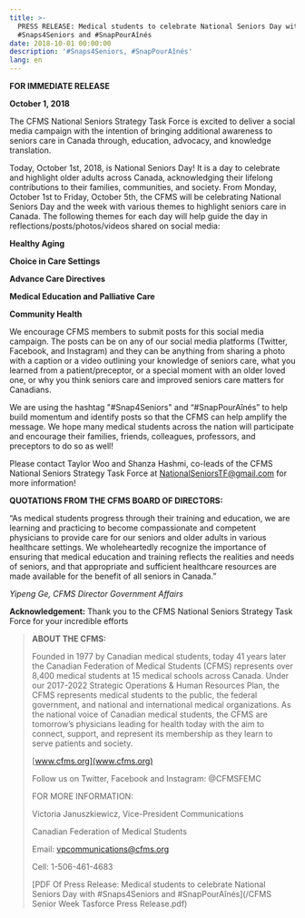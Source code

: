 ```yaml
---
title: >-
  PRESS RELEASE: Medical students to celebrate National Seniors Day with
  #Snaps4Seniors and #SnapPourAînés
date: 2018-10-01 00:00:00
description: '#Snaps4Seniors, #SnapPourAînés'
lang: en
---
```


**FOR IMMEDIATE RELEASE**

**October 1, 2018&nbsp;**

The CFMS National Seniors Strategy Task Force is excited to deliver a social media campaign with the intention of bringing additional awareness to seniors care in Canada through, education, advocacy, and knowledge translation.&nbsp;

Today, October 1st, 2018, is National Seniors Day! It is a day to celebrate and highlight older adults across Canada, acknowledging their lifelong contributions to their families, communities, and society. From Monday, October 1st to Friday, October 5th, the CFMS will be celebrating National Seniors Day and the week with various themes to highlight seniors care in Canada. The following themes for each day will help guide the day in reflections/posts/photos/videos shared on social media:

**Healthy Aging**

**Choice in Care Settings**

**Advance Care Directives**

**Medical Education and Palliative Care**

**Community Health**

We encourage CFMS members to submit posts for this social media campaign. The posts can be on any of our social media platforms (Twitter, Facebook, and Instagram) and they can be anything from sharing a photo with a caption or a video outlining your knowledge of seniors care, what you learned from a patient/preceptor, or a special moment with an older loved one, or why you think seniors care and improved seniors care matters for Canadians.

We are using the hashtag "#Snap4Seniors" and “#SnapPourA&icirc;n&eacute;s” to help build momentum and identify posts so that the CFMS can help amplify the message. We hope many medical students across the nation will participate and encourage their families, friends, colleagues, professors, and preceptors to do so as well!

Please contact Taylor Woo and Shanza Hashmi, co-leads of the CFMS National Seniors Strategy Task Force at NationalSeniorsTF@gmail.com for more information!

**QUOTATIONS FROM THE CFMS BOARD OF DIRECTORS:**

“As medical students progress through their training and education, we are learning and practicing to become compassionate and competent physicians to provide care for our seniors and older adults in various healthcare settings. We wholeheartedly recognize the importance of ensuring that medical education and training reflects the realities and needs of seniors, and that appropriate and sufficient healthcare resources are made available for the benefit of all seniors in Canada.”

*Yipeng Ge, CFMS Director Government Affairs*

**Acknowledgement:** Thank you to the CFMS National Seniors Strategy Task Force for your incredible efforts

> **ABOUT THE CFMS:**
>
>
> Founded in 1977 by Canadian medical students, today 41 years later the Canadian Federation of Medical Students (CFMS) represents over 8,400 medical students at 15 medical schools across Canada. Under our 2017-2022 Strategic Operations & Human Resources Plan, the CFMS represents medical students to the public, the federal government, and national and international medical organizations. As the national voice of Canadian medical students, the CFMS are tomorrow’s physicians leading for health today with the aim to connect, support, and represent its membership as they learn to serve patients and society.
>
>
> [www.cfms.org](www.cfms.org)
>
>
> Follow us on Twitter, Facebook and Instagram: @CFMSFEMC&nbsp;
>
>
> FOR MORE INFORMATION:
>
>
> Victoria Januszkiewicz, Vice-President Communications
>
>
> Canadian Federation of Medical Students
>
>
> Email: [vpcommunications@cfms.org](mailto:vpcommunications@cfms.org)
>
>
> Cell: 1-506-461-4683
>
>
> [PDF Of Press Release: Medical students to celebrate National Seniors Day with #Snaps4Seniors and #SnapPourA&icirc;n&eacute;s](/CFMS Senior Week Tasforce Press Release.pdf)